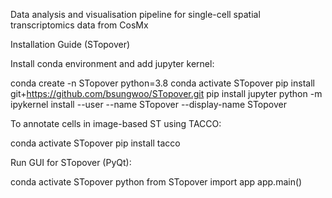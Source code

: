 Data analysis and visualisation pipeline for single-cell spatial transcriptomics data from CosMx

Installation Guide (STopover)

Install conda environment and add jupyter kernel:

  conda create -n STopover python=3.8
  conda activate STopover
  pip install git+https://github.com/bsungwoo/STopover.git
  pip install jupyter
  python -m ipykernel install --user --name STopover --display-name STopover
  
To annotate cells in image-based ST using TACCO:
  
  conda activate STopover
  pip install tacco

Run GUI for STopover (PyQt):

  conda activate STopover
  python
  from STopover import app
  app.main()
